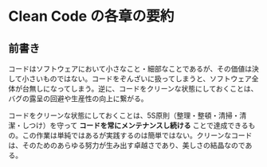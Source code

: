 # Clean Code の各章の要約

## 前書き

コードはソフトウェアにおいて小さなこと・細部なことであるが、その価値は決して小さいものではない。コードをぞんざいに扱ってしまうと、ソフトウェア全体が台無しになってしまう。逆に、コードをクリーンな状態にしておくことは、バグの露呈の回避や生産性の向上に繋がる。

コードをクリーンな状態にしておくことは、5S原則（整理・整頓・清掃・清潔・しつけ）を守って **コードを常にメンテナンスし続ける** ことで達成できるもの。この作業は単純ではあるが実践するのは簡単ではない。クリーンなコードは、そのためのあらゆる努力が生み出す卓越さであり、美しさの結晶なのである。
